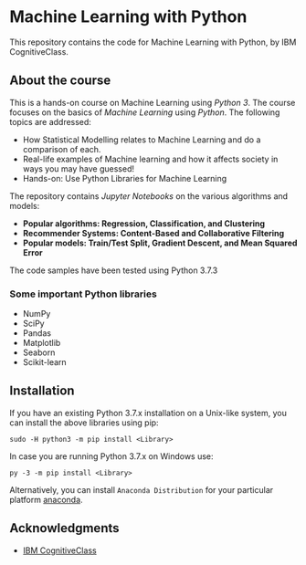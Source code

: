 # Machine Learning with Python

This repository contains the code for Machine Learning with Python, by IBM CognitiveClass. 

## About the course
This is a hands-on course on Machine Learning using *Python 3*. The course focuses on the basics of *Machine Learning* using *Python*. The following topics are addressed:

- How Statistical Modelling relates to Machine Learning and do a comparison of each.
- Real-life examples of Machine learning and how it affects society in ways you may have guessed!
- Hands-on: Use Python Libraries for Machine Learning

The repository contains *Jupyter Notebooks* on the various algorithms and models:

- **Popular algorithms: Regression, Classification, and Clustering**
- **Recommender Systems: Content-Based and Collaborative Filtering**
- **Popular models: Train/Test Split, Gradient Descent, and Mean Squared Error**

The code samples have been tested using Python 3.7.3

### Some important Python libraries

- NumPy
- SciPy
- Pandas
- Matplotlib
- Seaborn
- Scikit-learn

## Installation

If you have an existing Python 3.7.x installation on a Unix-like system, you can install the above libraries using pip:

```
sudo -H python3 -m pip install <Library>
```

In case you are running Python 3.7.x on Windows use:

```
py -3 -m pip install <Library>
```

Alternatively, you can install `Anaconda Distribution` for your particular platform 
[anaconda](https://www.anaconda.com/).

## Acknowledgments

* [IBM CognitiveClass](https://cognitiveclass.ai/)


